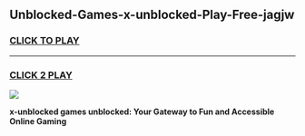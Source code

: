 
## Unblocked-Games-x-unblocked-Play-Free-jagjw
<h3>
<a href="https://premium76.site?title=x-unblocked&ref=20M">CLICK TO PLAY</a></h3>
<hr>

<h3>
<a href="https://premium76.site?title=x-unblocked&ref=20M">CLICK 2 PLAY</a>
  
</h3>

<a href="https://premium76.site?title=x-unblocked&ref=19M"><img src="https://clearcache.store/games.png"></a>


**x-unblocked games unblocked: Your Gateway to Fun and Accessible Online Gaming**
